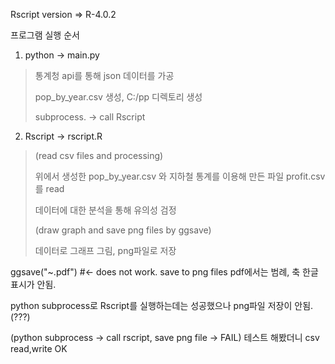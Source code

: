 Rscript version => R-4.0.2



프로그램 실행 순서
1. python -> main.py

  >통계청 api를 통해 json 데이터를 가공
  >
  > pop_by_year.csv 생성, C:/pp 디렉토리 생성
  > 
  > subprocess. -> call Rscript
  
2. Rscript -> rscript.R
  
  >(read csv files and processing)
  >
  >위에서 생성한 pop_by_year.csv 와 지하철 통계를 이용해 만든 파일 profit.csv를 read
  >
  >데이터에 대한 분석을 통해 유의성 검정
  >
  >(draw graph and save png files by ggsave)
  >
  >데이터로 그래프 그림, png파일로 저장
    


ggsave("~.pdf")  #<- does not work. save to png files   pdf에서는 범례, 축 한글 표시가 안됨.

python subprocess로 Rscript를 실행하는데는 성공했으나 png파일 저장이 안됨. (???)

(python subprocess -> call rscript, save png file -> FAIL)
      테스트 해봤더니 csv read,write OK
